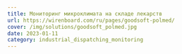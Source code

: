 ```yaml
---
title: Мониторинг микроклимата на складе лекарств
url: https://wirenboard.com/ru/pages/goodsoft-polmed/
cover: /img/solutions/goodsoft_polmed.jpg
date: 2023-01-11
category: industrial_dispatching_monitoring
---
```

